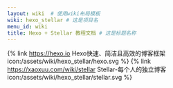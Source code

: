 ```yaml
---
layout: wiki  # 使用wiki布局模板
wiki: hexo_stellar # 这是项目名
menu_id: wiki
title: Hexo + Stellar 教程文档 # 这是标题名称
---
```


{% link https://hexo.io Hexo快速、简洁且高效的博客框架 icon:/assets/wiki/hexo_stellar/hexo.svg %}
{% link https://xaoxuu.com/wiki/stellar Stellar-每个人的独立博客 icon:/assets/wiki/hexo_stellar/stellar.svg %}